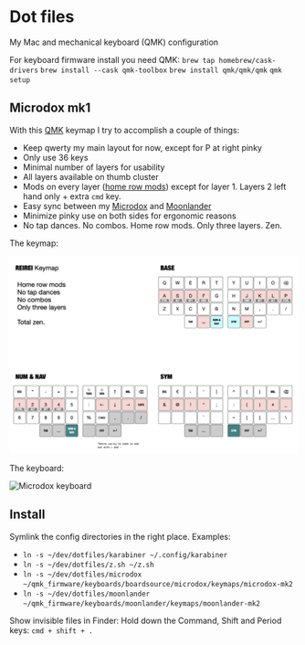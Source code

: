 # Dot files

My Mac and mechanical keyboard (QMK) configuration

For keyboard firmware install you need QMK:
`brew tap homebrew/cask-drivers`
`brew install --cask qmk-toolbox`
`brew install qmk/qmk/qmk`
`qmk setup`

## Microdox mk1

With this [QMK](https://beta.docs.qmk.fm) keymap I try to accomplish a couple of things:

- Keep qwerty my main layout for now, except for P at right pinky
- Only use 36 keys
- Minimal number of layers for usability
- All layers available on thumb cluster
- Mods on every layer ([home row mods](https://precondition.github.io/home-row-mods)) except for layer 1. Layers 2 left hand only + extra `cmd` key.
- Easy sync between my [Microdox](https://boardsource.xyz/store/5f2e7e4a2902de7151494f92) and [Moonlander](https://www.zsa.io/moonlander/)
- Minimize pinky use on both sides for ergonomic reasons
- No tap dances. No combos. Home row mods. Only three layers. Zen.

The keymap:

![Keymap microdox](./keymap.png?raw=true)

The keyboard:

![Microdox keyboard](./microdox.png?raw=true)

## Install

Symlink the config directories in the right place. Examples:
- `ln -s ~/dev/dotfiles/karabiner ~/.config/karabiner`
- `ln -s ~/dev/dotfiles/z.sh ~/z.sh`
- `ln -s ~/dev/dotfiles/microdox ~/qmk_firmware/keyboards/boardsource/microdox/keymaps/microdox-mk2`
- `ln -s ~/dev/dotfiles/moonlander ~/qmk_firmware/keyboards/moonlander/keymaps/moonlander-mk2`

Show invisible files in Finder: 
Hold down the Command, Shift and Period keys: `cmd + shift + .`